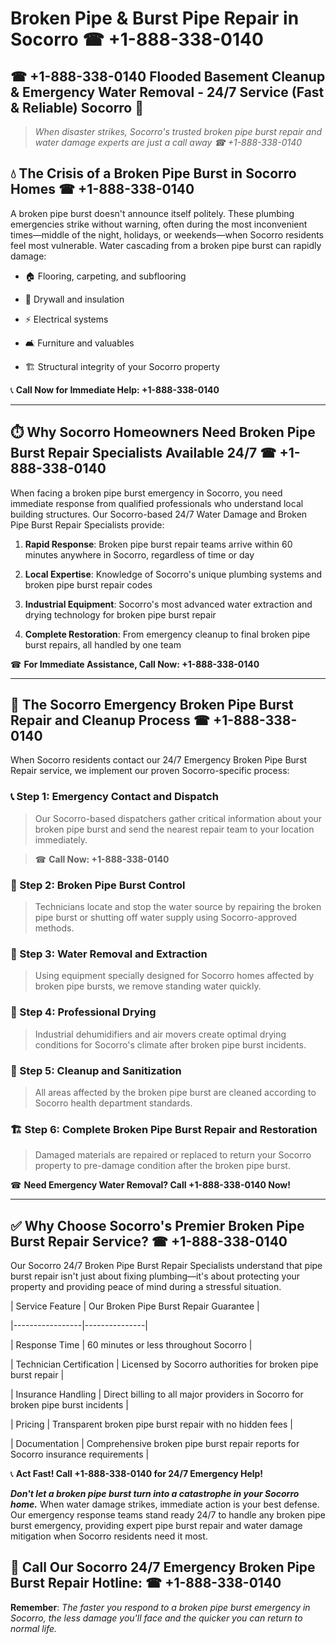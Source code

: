 # Broken Pipe & Burst Pipe Repair in Socorro ☎ +1-888-338-0140  
## ☎ +1-888-338-0140 Flooded Basement Cleanup & Emergency Water Removal - 24/7 Service (Fast & Reliable) Socorro 🚨  

> *When disaster strikes, Socorro's trusted broken pipe burst repair and water damage experts are just a call away ☎ +1-888-338-0140*  

## 💧 The Crisis of a Broken Pipe Burst in Socorro Homes ☎ +1-888-338-0140  

A broken pipe burst doesn't announce itself politely. These plumbing emergencies strike without warning, often during the most inconvenient times—middle of the night, holidays, or weekends—when Socorro residents feel most vulnerable. Water cascading from a broken pipe burst can rapidly damage:  

* 🏠 Flooring, carpeting, and subflooring  
* 🧱 Drywall and insulation  
* ⚡ Electrical systems  
* 🛋️ Furniture and valuables  
* 🏗️ Structural integrity of your Socorro property  

📞 **Call Now for Immediate Help: +1-888-338-0140**  

---  

## ⏱️ Why Socorro Homeowners Need Broken Pipe Burst Repair Specialists Available 24/7 ☎ +1-888-338-0140  

When facing a broken pipe burst emergency in Socorro, you need immediate response from qualified professionals who understand local building structures. Our Socorro-based 24/7 Water Damage and Broken Pipe Burst Repair Specialists provide:  

1. **Rapid Response**: Broken pipe burst repair teams arrive within 60 minutes anywhere in Socorro, regardless of time or day  
2. **Local Expertise**: Knowledge of Socorro's unique plumbing systems and broken pipe burst repair codes  
3. **Industrial Equipment**: Socorro's most advanced water extraction and drying technology for broken pipe burst repair  
4. **Complete Restoration**: From emergency cleanup to final broken pipe burst repairs, all handled by one team  

☎ **For Immediate Assistance, Call Now: +1-888-338-0140**  

---  

## 🔧 The Socorro Emergency Broken Pipe Burst Repair and Cleanup Process ☎ +1-888-338-0140  

When Socorro residents contact our 24/7 Emergency Broken Pipe Burst Repair service, we implement our proven Socorro-specific process:  

### 📞 Step 1: Emergency Contact and Dispatch  
> Our Socorro-based dispatchers gather critical information about your broken pipe burst and send the nearest repair team to your location immediately.  
> ☎ **Call Now: +1-888-338-0140**  

### 🚿 Step 2: Broken Pipe Burst Control  
> Technicians locate and stop the water source by repairing the broken pipe burst or shutting off water supply using Socorro-approved methods.  

### 🌊 Step 3: Water Removal and Extraction  
> Using equipment specially designed for Socorro homes affected by broken pipe bursts, we remove standing water quickly.  

### 💨 Step 4: Professional Drying  
> Industrial dehumidifiers and air movers create optimal drying conditions for Socorro's climate after broken pipe burst incidents.  

### 🧼 Step 5: Cleanup and Sanitization  
> All areas affected by the broken pipe burst are cleaned according to Socorro health department standards.  

### 🏗️ Step 6: Complete Broken Pipe Burst Repair and Restoration  
> Damaged materials are repaired or replaced to return your Socorro property to pre-damage condition after the broken pipe burst.  

☎ **Need Emergency Water Removal? Call +1-888-338-0140 Now!**  

---  

## ✅ Why Choose Socorro's Premier Broken Pipe Burst Repair Service? ☎ +1-888-338-0140  

Our Socorro 24/7 Broken Pipe Burst Repair Specialists understand that pipe burst repair isn't just about fixing plumbing—it's about protecting your property and providing peace of mind during a stressful situation.  

| Service Feature | Our Broken Pipe Burst Repair Guarantee |  
|-----------------|---------------|  
| Response Time | 60 minutes or less throughout Socorro |  
| Technician Certification | Licensed by Socorro authorities for broken pipe burst repair |  
| Insurance Handling | Direct billing to all major providers in Socorro for broken pipe burst incidents |  
| Pricing | Transparent broken pipe burst repair with no hidden fees |  
| Documentation | Comprehensive broken pipe burst repair reports for Socorro insurance requirements |  

📞 **Act Fast! Call +1-888-338-0140 for 24/7 Emergency Help!**  

***Don't let a broken pipe burst turn into a catastrophe in your Socorro home.*** When water damage strikes, immediate action is your best defense. Our emergency response teams stand ready 24/7 to handle any broken pipe burst emergency, providing expert pipe burst repair and water damage mitigation when Socorro residents need it most.  

## 📱 Call Our Socorro 24/7 Emergency Broken Pipe Burst Repair Hotline: ☎ +1-888-338-0140  

**Remember**: *The faster you respond to a broken pipe burst emergency in Socorro, the less damage you'll face and the quicker you can return to normal life.*